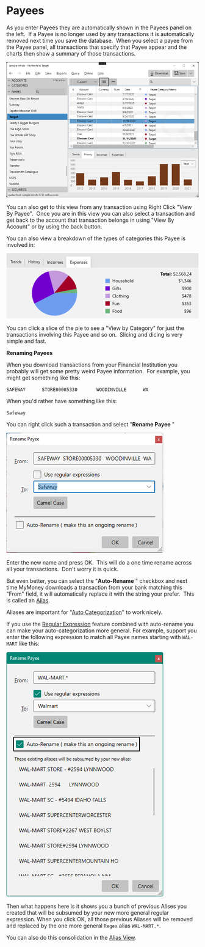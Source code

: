 # Payees

As you enter Payees they are automatically shown in the Payees panel on the left.  If a Payee is no longer used by any transactions it is automatically removed next time you save the database.  When you select a payee from the Payee panel, all transactions that specify that Payee appear and the charts then show a summary of those transactions.

![](../Images/Payees.png)

You can also get to this view from any transaction using Right Click "View By Payee".  Once you are in this view you can also select a transaction and get back to the account that transaction belongs in using "View By Account" or by using the back button.

You can also view a breakdown of the types of categories this Payee is involved in:

![](../Images/Payees1.png)

You can click a slice of the pie to see a "View by Category" for just the transactions involving this Payee and so on.  Slicing and dicing is very simple and fast.

**Renaming Payees**

When you download transactions from your Financial Institution you probably will get some pretty weird Payee information.  For example, you might get something like this:

    SAFEWAY      STORE00005330       WOODINVILLE      WA

When you'd rather have something like this:

    Safeway

You can right click such a transaction and select "**Rename Payee** "

![](../Images/Payees2.png)

Enter the new name and press OK.  This will do a one time rename across all your transactions.  Don't worry it is quick.

But even better, you can select the "**Auto-Rename** " checkbox and next time MyMoney downloads a transaction from your bank matching this "From" field, it will automatically replace it with the string your prefer.  This is called an [Alias](Aliases.md).

Aliases are important for "[Auto Categorization](AutoCategorization.md)" to work nicely.

If you use the [Regular
Expression](https://docs.microsoft.com/en-us/dotnet/standard/base-types/regular-expression-language-quick-reference) feature combined with auto-rename you can
make your auto-categorization more general.  For example, support you enter the following expression to match all Payee names starting with `WAL-MART` like this:

![](../Images/Payees3.png)

Then what happens here is it shows you a bunch of previous Alises you created
that will be subsumed by your new more general regular expression.  When you
click OK, all those previous Aliases will be removed and replaced by the one
more general `Regex` alias `WAL-MART.*`.

You can also do this consolidation in the [Alias View](Aliases.md).




